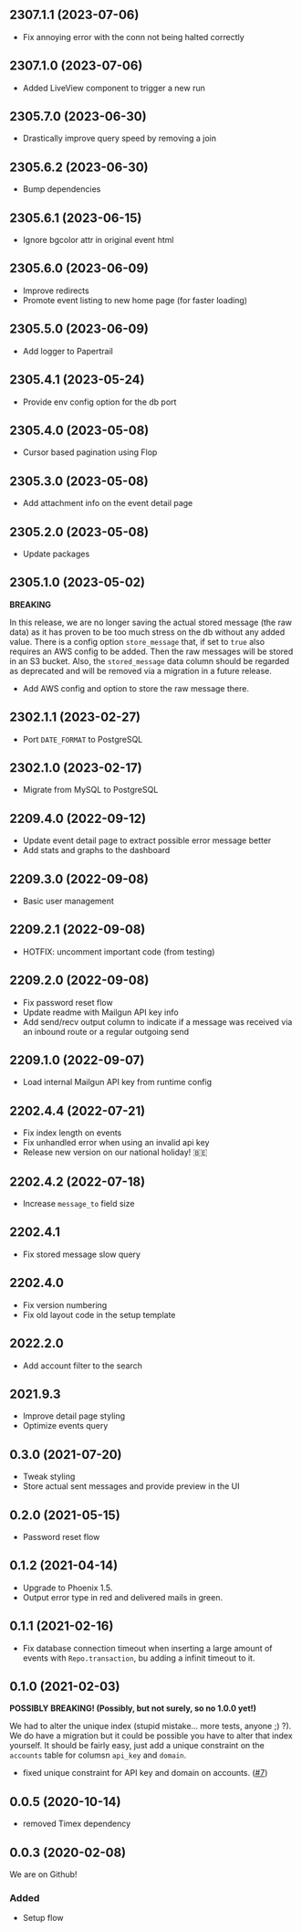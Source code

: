 ## 2307.1.1 (2023-07-06)

- Fix annoying error with the conn not being halted correctly

## 2307.1.0 (2023-07-06)

- Added LiveView component to trigger a new run

## 2305.7.0 (2023-06-30)

- Drastically improve query speed by removing a join

## 2305.6.2 (2023-06-30)

- Bump dependencies

## 2305.6.1 (2023-06-15)

- Ignore bgcolor attr in original event html

## 2305.6.0 (2023-06-09)

- Improve redirects
- Promote event listing to new home page (for faster loading)

## 2305.5.0 (2023-06-09)

- Add logger to Papertrail

## 2305.4.1 (2023-05-24)

- Provide env config option for the db port

## 2305.4.0 (2023-05-08)

- Cursor based pagination using Flop

## 2305.3.0 (2023-05-08)

- Add attachment info on the event detail page

## 2305.2.0 (2023-05-08)

- Update packages

## 2305.1.0 (2023-05-02)

**BREAKING**

In this release, we are no longer saving the actual stored message (the raw data) as it has proven to be too much stress on the db without any added value. There is a config option `store_message` that, if set to `true` also requires an AWS config to be added. Then the raw messages will be stored in an S3 bucket.
Also, the `stored_message` data column should be regarded as deprecated and will be removed via a migration in a future release.

- Add AWS config and option to store the raw message there.

## 2302.1.1 (2023-02-27)

- Port `DATE_FORMAT` to PostgreSQL

## 2302.1.0 (2023-02-17)

- Migrate from MySQL to PostgreSQL

## 2209.4.0 (2022-09-12)

- Update event detail page to extract possible error message better
- Add stats and graphs to the dashboard

## 2209.3.0 (2022-09-08)

- Basic user management

## 2209.2.1 (2022-09-08)

- HOTFIX: uncomment important code (from testing)

## 2209.2.0 (2022-09-08)

- Fix password reset flow
- Update readme with Mailgun API key info
- Add send/recv output column to indicate if a message was received via an inbound route or a regular outgoing send

## 2209.1.0 (2022-09-07)

- Load internal Mailgun API key from runtime config

## 2202.4.4 (2022-07-21)

- Fix index length on events
- Fix unhandled error when using an invalid api key
- Release new version on our national holiday! 🇧🇪

## 2202.4.2 (2022-07-18)

- Increase `message_to` field size

## 2202.4.1

- Fix stored message slow query

## 2202.4.0

- Fix version numbering
- Fix old layout code in the setup template

## 2022.2.0

- Add account filter to the search

## 2021.9.3

- Improve detail page styling
- Optimize events query

## 0.3.0 (2021-07-20)

- Tweak styling
- Store actual sent messages and provide preview in the UI

## 0.2.0 (2021-05-15)

- Password reset flow

## 0.1.2 (2021-04-14)

- Upgrade to Phoenix 1.5.
- Output error type in red and delivered mails in green.

## 0.1.1 (2021-02-16)

- Fix database connection timeout when inserting a large amount of events with `Repo.transaction`, bu adding a infinit timeout to it.

## 0.1.0 (2021-02-03)

**POSSIBLY BREAKING! (Possibly, but not surely, so no 1.0.0 yet!)**

We had to alter the unique index (stupid mistake... more tests, anyone ;) ?). We do have a migration but it could be possible you have to alter that index yourself. It should be fairly easy, just add a unique constraint on the `accounts` table for columsn `api_key` and `domain`.

- fixed unique constraint for API key and domain on accounts. ([#7][i7])

## 0.0.5 (2020-10-14)

- removed Timex dependency

## 0.0.3 (2020-02-08)

We are on Github!

### Added

- Setup flow

[i7]: https://github.com/jackjoe/mailgun_logger/issues/7
